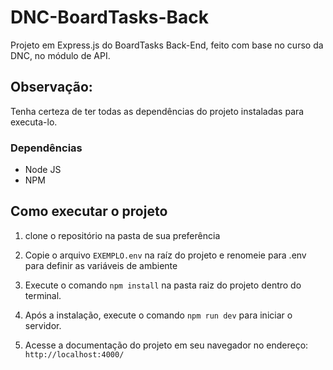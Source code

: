 # DNC-BoardTasks-Back

Projeto em Express.js do BoardTasks Back-End, feito com base no curso da DNC, no módulo de API.

## Observação:

Tenha certeza de ter todas as dependências do projeto instaladas para executa-lo.

### Dependências

- Node JS
- NPM

## Como executar o projeto


1. clone o repositório na pasta de sua preferência

2. Copie o arquivo `EXEMPLO.env` na raíz do projeto e renomeie para .env para definir as variáveis de ambiente

3. Execute o comando `npm install` na pasta raiz do projeto dentro do terminal.

4. Após a instalação, execute o comando `npm run dev` para iniciar o servidor.

5. Acesse a documentação do projeto em seu navegador no endereço: `http://localhost:4000/`